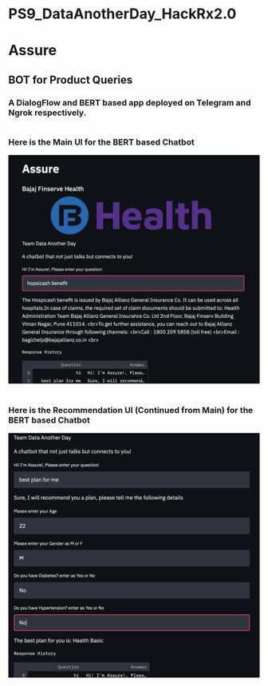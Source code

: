 # PS9_DataAnotherDay_HackRx2.0

# Assure

## BOT for Product Queries
### A DialogFlow and BERT based app deployed on Telegram and Ngrok respectively.
#
#
### Here is the Main UI for the BERT based Chatbot
!['Main UI BERT'](https://github.com/HackRx2-0/ps9_data_another_day/blob/753d6c105ea9363b4c2a5c352d5ff044aef8c909/BERT_chatbot/mainui.jpg)
#
#
### Here is the Recommendation UI (Continued from Main) for the BERT based Chatbot
!['Recommend UI BERT'](https://github.com/HackRx2-0/ps9_data_another_day/blob/753d6c105ea9363b4c2a5c352d5ff044aef8c909/BERT_chatbot/main2ui.jpg)

